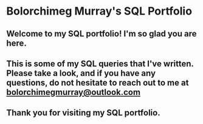 # Bolorchimeg Murray's SQL Portfolio

## Welcome to my SQL portfolio! I'm so glad you are here. 
## This is some of my SQL queries that I've written. Please take a look, and if you have any questions, do not hesitate to reach out to me at bolorchimegmurray@outlook.com

## Thank you for visiting my SQL portfolio.
